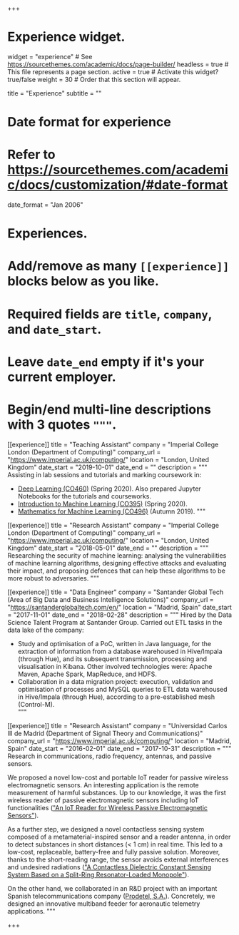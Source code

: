 +++
# Experience widget.
widget = "experience"  # See https://sourcethemes.com/academic/docs/page-builder/
headless = true  # This file represents a page section.
active = true  # Activate this widget? true/false
weight = 30  # Order that this section will appear.

title = "Experience"
subtitle = ""

# Date format for experience
#   Refer to https://sourcethemes.com/academic/docs/customization/#date-format
date_format = "Jan 2006"

# Experiences.
#   Add/remove as many `[[experience]]` blocks below as you like.
#   Required fields are `title`, `company`, and `date_start`.
#   Leave `date_end` empty if it's your current employer.
#   Begin/end multi-line descriptions with 3 quotes `"""`.
[[experience]]
  title = "Teaching Assistant"
  company = "Imperial College London (Department of Computing)"
  company_url = "https://www.imperial.ac.uk/computing/"
  location = "London, United Kingdom"
  date_start = "2019-10-01"
  date_end = ""
  description = """
  Assisting in lab sessions and tutorials and marking coursework in:
  
  * <a href="https://www.imperial.ac.uk/computing/current-students/courses/460/">Deep Learning (CO460)</a> (Spring 2020). Also prepared Jupyter Notebooks for the tutorials and courseworks.
  * <a href="https://www.imperial.ac.uk/computing/current-students/courses/395/">Introduction to Machine Learning (CO395)</a> (Spring 2020).
  * <a href="https://www.imperial.ac.uk/computing/current-students/courses/496/">Mathematics for Machine Learning (CO496)</a> (Autumn 2019).
  """

[[experience]]
  title = "Research Assistant"
  company = "Imperial College London (Department of Computing)"
  company_url = "https://www.imperial.ac.uk/computing/"
  location = "London, United Kingdom"
  date_start = "2018-05-01"
  date_end = ""
  description = """
  Researching the security of machine learning: analysing the vulnerabilities of machine learning algorithms, designing effective attacks and evaluating their impact, and proposing defences that can help these algorithms to be more robust to adversaries.
  """
  
[[experience]]
  title = "Data Engineer"
  company = "Santander Global Tech (Area of Big Data and Business Intelligence Solutions)"
  company_url = "https://santanderglobaltech.com/en/"
  location = "Madrid, Spain"
  date_start = "2017-11-01"
  date_end = "2018-02-28"
  description = """
  Hired by the Data Science Talent Program at Santander Group. Carried out ETL tasks in the data lake of the company:

  * Study and optimisation of a PoC, written in Java language, for the extraction of information from a database warehoused in Hive/Impala (through Hue), and its subsequent transmission, processing and visualisation in Kibana. Other involved technologies were: Apache Maven, Apache Spark, MapReduce, and HDFS.
  * Collaboration in a data migration project: execution, validation and optimisation of processes and MySQL queries to ETL data warehoused in Hive/Impala (through Hue), according to a pre-established mesh (Control-M).  
  """
  
[[experience]]
  title = "Research Assistant"
  company = "Universidad Carlos III de Madrid (Department of Signal Theory and Communications)"
  company_url = "https://www.imperial.ac.uk/computing/"
  location = "Madrid, Spain"
  date_start = "2016-02-01"
  date_end = "2017-10-31"
  description = """
  Research in communications, radio frequency, antennas, and passive sensors.

  We proposed a novel low-cost and portable IoT reader for passive wireless electromagnetic sensors. An interesting application is the remote measurement of harmful substances. Up to our knowledge, it was the first wireless reader of passive electromagnetic sensors including IoT functionalities (<a href="https://dx.doi.org/10.3390/s17040693">"An IoT Reader for Wireless Passive Electromagnetic Sensors"</a>).

  As a further step, we designed a novel contactless sensing system composed of a metamaterial-inspired sensor and a reader antenna, in order to detect substances in short distances (< 1 cm) in real time. This led to a low-cost, replaceable, battery-free and fully passive solution. Moreover, thanks to the short-reading range, the sensor avoids external interferences and undesired radiations (<a href="https://doi.org/10.1109/JSEN.2018.2826982">"A Contactless Dielectric Constant Sensing System Based on a Split-Ring Resonator-Loaded Monopole"</a>).

  On the other hand, we collaborated in an R&D project with an important Spanish telecommunications company (<a href="http://www.prodetel.es/en/">Prodetel, S.A.</a>). Concretely, we designed an innovative multiband feeder for aeronautic telemetry applications.
  """
	
+++

